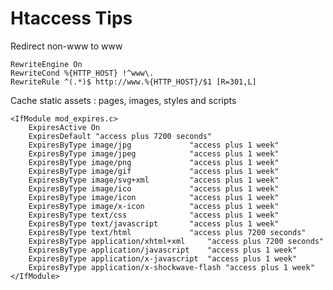 # Htaccess Tips

Redirect non-www to www

    RewriteEngine On
    RewriteCond %{HTTP_HOST} !^www\.
    RewriteRule ^(.*)$ http://www.%{HTTP_HOST}/$1 [R=301,L]

Cache static assets : pages, images, styles and scripts

    <IfModule mod_expires.c>
    	ExpiresActive On
    	ExpiresDefault "access plus 7200 seconds"
    	ExpiresByType image/jpg 			"access plus 1 week"
    	ExpiresByType image/jpeg 			"access plus 1 week"
    	ExpiresByType image/png 			"access plus 1 week"
    	ExpiresByType image/gif 			"access plus 1 week"
    	ExpiresByType image/svg+xml			"access plus 1 week"
    	ExpiresByType image/ico 			"access plus 1 week"
    	ExpiresByType image/icon 			"access plus 1 week"
    	ExpiresByType image/x-icon 			"access plus 1 week"
    	ExpiresByType text/css 				"access plus 1 week"
    	ExpiresByType text/javascript 		"access plus 1 week"
    	ExpiresByType text/html 			"access plus 7200 seconds"
    	ExpiresByType application/xhtml+xml 	"access plus 7200 seconds"
    	ExpiresByType application/javascript 	"access plus 1 week"
    	ExpiresByType application/x-javascript 	"access plus 1 week"
    	ExpiresByType application/x-shockwave-flash "access plus 1 week"
    </IfModule>

